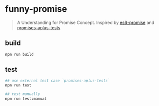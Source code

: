 # funny-promise

> A Understanding for Promise Concept. Inspired by [es6-promise](https://github.com/stefanpenner/es6-promise) and [promises-aplus-tests](https://github.com/promises-aplus/promises-tests)

## build
```bash
npm run build
```

## test
```bash
## use external test case `promises-aplus-tests`
npm run test

## test manually
npm run test:manual
```
